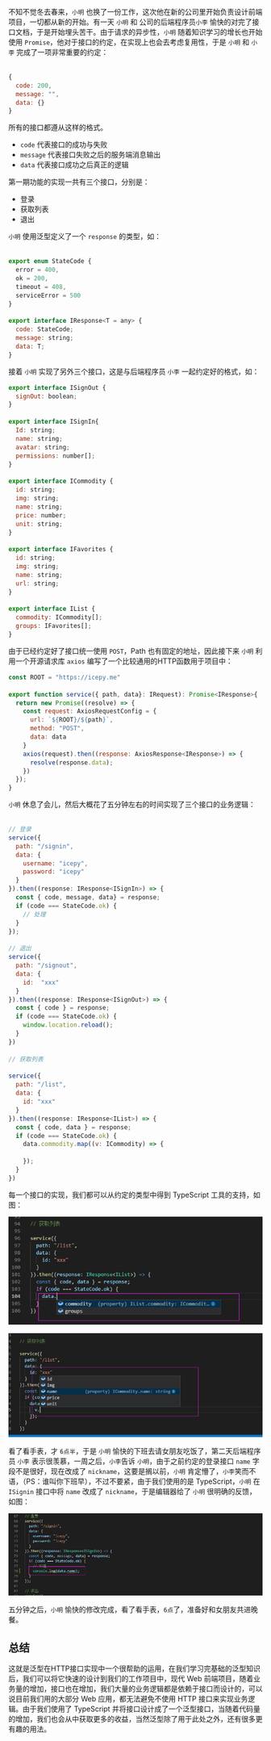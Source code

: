 不知不觉冬去春来，`小明` 也换了一份工作，这次他在新的公司里开始负责设计前端项目，一切都从新的开始。有一天 `小明` 和 公司的后端程序员`小李` 愉快的对完了接口文档，于是开始埋头苦干。由于请求的异步性，`小明` 随着知识学习的增长也开始使用 `Promise`，他对于接口的约定，在实现上也会去考虑复用性，于是 `小明` 和 `小李` 完成了一项非常重要的约定：

```javascript

{
  code: 200,
  message: "",
  data: {}
}

```

所有的接口都遵从这样的格式。

- `code` 代表接口的成功与失败
- `message` 代表接口失败之后的服务端消息输出
- `data` 代表接口成功之后真正的逻辑

第一期功能的实现一共有三个接口，分别是：

- 登录
- 获取列表
- 退出

`小明` 使用泛型定义了一个 `response` 的类型，如：

```javascript

export enum StateCode {
  error = 400,
  ok = 200,
  timeout = 408,
  serviceError = 500
}

export interface IResponse<T = any> {
  code: StateCode;
  message: string;
  data: T;
}
```

接着 `小明` 实现了另外三个接口，这是与后端程序员 `小李` 一起约定好的格式，如：

```javascript
export interface ISignOut {
  signOut: boolean;
}

export interface ISignIn{
  Id: string;
  name: string;
  avatar: string;
  permissions: number[];
}

export interface ICommodity {
  id: string;
  img: string;
  name: string;
  price: number;
  unit: string;
}

export interface IFavorites {
  id: string;
  img: string;
  name: string;
  url: string;
}

export interface IList {
  commodity: ICommodity[];
  groups: IFavorites[];
}
```

由于已经约定好了接口统一使用 `POST`，Path 也有固定的地址，因此接下来 `小明` 利用一个开源请求库 `axios` 编写了一个比较通用的HTTP函数用于项目中：

```javascript
const ROOT = "https://icepy.me"

export function service({ path, data}: IRequest): Promise<IResponse>{
  return new Promise((resolve) => {
    const request: AxiosRequestConfig = {
      url: `${ROOT}/${path}`,
      method: "POST",
      data: data
    }
    axios(request).then((response: AxiosResponse<IResponse>) => {
      resolve(response.data);
    })
  });
}
```

`小明` 休息了会儿，然后大概花了五分钟左右的时间实现了三个接口的业务逻辑：

```javascript

// 登录
service({
  path: "/signin",
  data: {
    username: "icepy",
    password: "icepy"
  }
}).then((response: IResponse<ISignIn>) => {
  const { code, message, data} = response;
  if (code === StateCode.ok) {
    // 处理 
  }
});

// 退出
service({
  path: "/signout",
  data: {
    id:  "xxx"
  }
}).then((response: IResponse<ISignOut>) => {
  const { code } = response;
  if (code === StateCode.ok) {
    window.location.reload();
  }
})

// 获取列表

service({
  path: "/list",
  data: {
    id: "xxx"
  }
}).then((response: IResponse<IList>) => {
  const { code, data } = response;
  if (code === StateCode.ok) {
    data.commodity.map((v: ICommodity) => {
      
    });
  }
})
```

每一个接口的实现，我们都可以从约定的类型中得到 TypeScript 工具的支持，如图：

![](../images/chap-03-01.png)

![](../images/chap-03-02.png)


看了看手表，才 `6点半`，于是 `小明` 愉快的下班去请女朋友吃饭了，第二天后端程序员 `小李` 表示很羡慕，一周之后，`小李`告诉 `小明`，由于之前约定的登录接口 `name` 字段不是很好，现在改成了 `nickname`，这要是搁以前，`小明` 肯定懵了，`小李`笑而不语，（PS：谁叫你下班早），不过不要紧，由于我们使用的是 TypeScript，`小明` 在 `ISignin` 接口中将 `name` 改成了 `nickname`，于是编辑器给了 `小明` 很明确的反馈，如图：

![](../images/chap-03-03.png)

五分钟之后，`小明` 愉快的修改完成，看了看手表，`6点`了，准备好和女朋友共进晚餐。

## 总结

这就是泛型在HTTP接口实现中一个很帮助的运用，在我们学习完基础的泛型知识后，我们可以将它快速的设计到我们的工作项目中，现代 Web 前端项目，随着业务量的增加，接口也在增加，我们大量的业务逻辑都是依赖于接口而设计的，可以说目前我们用的大部分 Web 应用，都无法避免不使用 HTTP 接口来实现业务逻辑。由于我们使用了 TypeScript 并将接口设计成了一个泛型接口，当随着代码量的增加，我们也会从中获取更多的收益，当然泛型除了用于此处之外，还有很多更有趣的用法。